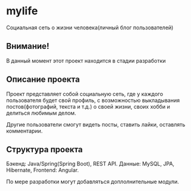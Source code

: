 # mylife
Социальная сеть о жизни человека(личный блог пользователей)

## Внимание!
В данный момент этот проект находится в стадии разработки

## Описание проекта
Проект представляет собой социальную сеть, где у каждого пользователя будет свой профиль, 
с возможностью выкладывания постов(фотографий, текста и т.д.) о своей жизни, своих хобби и делиться любимым делом. 

Другие пользователи смогут видеть посты, ставить лайки, оставлять комментарии. 

## Структура проекта
Бэкенд: Java/Spring(Spring Boot), REST API.
Данные: MySQL, JPA, Hibernate,
Frontend: Angular. 

По мере разработки могут добавляться доплолнительные модули.

